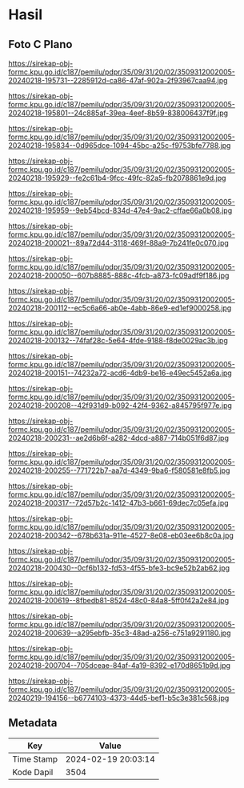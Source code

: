 # Hasil

## Foto C Plano

https://sirekap-obj-formc.kpu.go.id/c187/pemilu/pdpr/35/09/31/20/02/3509312002005-20240218-195731--2285912d-ca86-47af-902a-2f93967caa94.jpg

https://sirekap-obj-formc.kpu.go.id/c187/pemilu/pdpr/35/09/31/20/02/3509312002005-20240218-195801--24c885af-39ea-4eef-8b59-838006437f9f.jpg

https://sirekap-obj-formc.kpu.go.id/c187/pemilu/pdpr/35/09/31/20/02/3509312002005-20240218-195834--0d965dce-1094-45bc-a25c-f9753bfe7788.jpg

https://sirekap-obj-formc.kpu.go.id/c187/pemilu/pdpr/35/09/31/20/02/3509312002005-20240218-195929--fe2c61b4-9fcc-49fc-82a5-fb2078861e9d.jpg

https://sirekap-obj-formc.kpu.go.id/c187/pemilu/pdpr/35/09/31/20/02/3509312002005-20240218-195959--9eb54bcd-834d-47e4-9ac2-cffae66a0b08.jpg

https://sirekap-obj-formc.kpu.go.id/c187/pemilu/pdpr/35/09/31/20/02/3509312002005-20240218-200021--89a72d44-3118-469f-88a9-7b241fe0c070.jpg

https://sirekap-obj-formc.kpu.go.id/c187/pemilu/pdpr/35/09/31/20/02/3509312002005-20240218-200050--607b8885-888c-4fcb-a873-fc09adf9f186.jpg

https://sirekap-obj-formc.kpu.go.id/c187/pemilu/pdpr/35/09/31/20/02/3509312002005-20240218-200112--ec5c6a66-ab0e-4abb-86e9-ed1ef9000258.jpg

https://sirekap-obj-formc.kpu.go.id/c187/pemilu/pdpr/35/09/31/20/02/3509312002005-20240218-200132--74faf28c-5e64-4fde-9188-f8de0029ac3b.jpg

https://sirekap-obj-formc.kpu.go.id/c187/pemilu/pdpr/35/09/31/20/02/3509312002005-20240218-200151--74232a72-acd6-4db9-be16-e49ec5452a6a.jpg

https://sirekap-obj-formc.kpu.go.id/c187/pemilu/pdpr/35/09/31/20/02/3509312002005-20240218-200208--42f931d9-b092-42f4-9362-a845795f977e.jpg

https://sirekap-obj-formc.kpu.go.id/c187/pemilu/pdpr/35/09/31/20/02/3509312002005-20240218-200231--ae2d6b6f-a282-4dcd-a887-714b051f6d87.jpg

https://sirekap-obj-formc.kpu.go.id/c187/pemilu/pdpr/35/09/31/20/02/3509312002005-20240218-200255--771722b7-aa7d-4349-9ba6-f580581e8fb5.jpg

https://sirekap-obj-formc.kpu.go.id/c187/pemilu/pdpr/35/09/31/20/02/3509312002005-20240218-200317--72d57b2c-1412-47b3-b661-69dec7c05efa.jpg

https://sirekap-obj-formc.kpu.go.id/c187/pemilu/pdpr/35/09/31/20/02/3509312002005-20240218-200342--678b631a-911e-4527-8e08-eb03ee6b8c0a.jpg

https://sirekap-obj-formc.kpu.go.id/c187/pemilu/pdpr/35/09/31/20/02/3509312002005-20240218-200430--0cf6b132-fd53-4f55-bfe3-bc9e52b2ab62.jpg

https://sirekap-obj-formc.kpu.go.id/c187/pemilu/pdpr/35/09/31/20/02/3509312002005-20240218-200619--8fbedb81-8524-48c0-84a8-5ff0f42a2e84.jpg

https://sirekap-obj-formc.kpu.go.id/c187/pemilu/pdpr/35/09/31/20/02/3509312002005-20240218-200639--a295ebfb-35c3-48ad-a256-c751a9291180.jpg

https://sirekap-obj-formc.kpu.go.id/c187/pemilu/pdpr/35/09/31/20/02/3509312002005-20240218-200704--705dceae-84af-4a19-8392-e170d8651b9d.jpg

https://sirekap-obj-formc.kpu.go.id/c187/pemilu/pdpr/35/09/31/20/02/3509312002005-20240219-194156--b6774103-4373-44d5-bef1-b5c3e381c568.jpg


## Metadata

| Key        | Value               |
| ---------- | ------------------- |
| Time Stamp | 2024-02-19 20:03:14 |
| Kode Dapil | 3504                |



